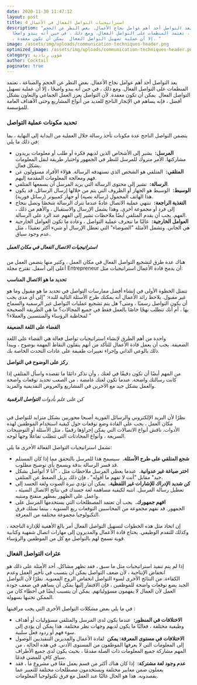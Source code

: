 ```yaml
---
date: 2020-11-30 11:47:12
layout: post
title: 4 استراتيجيات التواصل الفعال في الأعمال
description: "يعد التواصل أحد أهم عوامل نجاح الأعمال. بغض النظر عن الحجم
  والصناعة ، تعتمد المنظمات على التواصل الفعال. ومع ذلك ، في حين أنه يبدو واضحًا
  ، إلا أن عملية تسهيل التواصل الفعال  يمكن أن تكون معقدة. "
image: /assets/img/uploads/communication-techniques-header.png
optimized_image: /assets/img/uploads/communication-techniques-header.png
category: شؤون ريادية
author: Cocktail
paginate: true
---
```

يعد التواصل أحد أهم عوامل نجاح الأعمال. بغض النظر عن الحجم والصناعة ، تعتمد المنظمات على التواصل الفعال. ومع ذلك ، في حين أنه يبدو واضحًا ، إلا أن عملية تسهيل التواصل الفعال  [](https://translate.googleusercontent.com/translate_c?depth=1&hl=en&pto=aue&rurl=translate.google.com&sl=en&sp=nmt4&tl=ar&u=https://www.thoughtco.com/what-is-communication-process-1689767&usg=ALkJrhjX5L4ub5sY8I4cP24bJwtDrmLd0w "عملية الاتصال الفعال.")يمكن أن تكون معقدة. لأن التواصل يعزز العمل الجماعي والتعاون بشكل أفضل ، فإنه يساهم في الإنجاز الناجح للعديد من أنواع المشاريع وحتى الأهداف العامة للمؤسسة.

### تحديد مكونات عملية التواصل 

يتضمن التواصل الناجح عدة مكونات تأخذ رسالة خلال العملية من البداية إلى النهاية ، بما في ذلك ما يلي:

* **المرسل:**  يشير إلى الأشخاص الذين لديهم فكرة أو طلب أو معلومات يريدون مشاركتها. الأمر متروك للمرسل للنظر في الجمهور واختيار طريقة لنقل المعلومات بشكل فعال.
* **المتلقي:**  المتلقي هو الشخص الذي تستهدفه الرسالة. هؤلاء الأفراد مسؤولون عن فهم ومعالجة المعلومات المقدمة إليهم.
* **الرسالة:**  تشير إلى محتوى الرسالة التي يريد المرسل أن يسمعها المتلقي.
* **الوسيط:**  الوسيط هو الجهاز أو الظروف التي يتم من خلالها إرسال الرسائل. قد يكون هذا الهاتف المحمول (رسالة نصية) أو جهاز كمبيوتر (رسائل فورية).
* **التغذية الراجعة:**  تنتهي عملية الاتصال عادةً عندما تترك الرسالة شخصًا وتصل بنجاح إلى فرد أو مجموعة أخرى. وهذا يشمل الإرسال والاستقبال ، والأهم من ذلك ، الفهم. يجب أن يقدم المتلقي أيضًا ملاحظات تشير إلى الفهم عند الرد على الرسالة.
* **العوامل الخارجية:**  غالبًا ما تنحرف عملية التواصل ، وعادة ما تكون العوامل الخارجية هي الجاني. وتشمل الأمثلة "الضوضاء" التي تعطل الإرسال أو شيء أكثر تعقيدًا ، مثل عدم وجود سياق.

##### استراتيجيات الاتصال الفعال في مكان العمل

هناك عدة طرق[](https://translate.googleusercontent.com/translate_c?depth=1&hl=en&pto=aue&rurl=translate.google.com&sl=en&sp=nmt4&tl=ar&u=https://www.entrepreneur.com/article/300178&usg=ALkJrhj7sNL7ilvEL3-AiP4ScSdk6atYjg "استراتيجيات الاتصال الفعال.") لتشجيع التواصل الفعال في مكان العمل ، وكثير منها يتضمن العمل من أعلى إلى أسفل. تقترح مجلة Entrepreneur أن يدمج قادة الأعمال استراتيجيات مثل:

**تحديد ما هو الاتصال المناسب**

تتمثل الخطوة الأولى في إنشاء أفضل ممارسات التواصل في تحديد ما هو مقبول وما هو غير مقبول. يلاحظ رائد الأعمال أنه يمكنك طرح الأسئلة التالية للبدء: "إلى أي مدى يجب أن يكون التواصل رسميًا ، ومتى؟ هل يتم تشجيع عمليات التواصل غير الرسمية والسماح بها ، أم أنك تتطلب نهجًا خاصًا بالعمل فقط في جميع المجالات؟ ما هي الطريقة الصحيحة لمخاطبة الرؤساء والمنتسبين والعملاء؟ "

**القضاء على اللغة الضعيفة**

واحدة من أهم الطرق لإنشاء استراتيجيات تواصل فعالة هي القضاء على اللغة الضعيفة. يجب أن يعمل قادة الأعمال للتأكد من أنهم ينقلون النقاط المهمة بوضوح ، ويبدأ ذلك بالوعي الذاتي وإجراء تغييرات طفيفة على عادات التحدث الخاصة بك. 

**ركز على الوضوح في التواصل**

من المهم أيضًا أن تكون دقيقًا في لغتك ، وأن تذكر دائمًا ما تقصده واسأل المتلقي إذا كانت رسالتك واضحة. عندما تكون لغتك غامضة ، من الصعب تحديد توقعات واضحة والعمل بشكل جيد مع الآخرين في المشاريع والعروض التقديمية والمزيد.

###### كن على علم بأدوات **التواصل الرقمية**

نظرًا لأن البريد الإلكتروني والرسائل الفورية أصبحا محوريين بشكل متزايد للتواصل في مكان العمل ، يجب على القادة وضع توقعات حول كيفية استخدام الموظفين لهذه الأدوات. ناقش أنواع الاتصالات التي يمكن إجراؤها رقميًا ، مثل الأسئلة أو التوضيحات السريعة ، وأنواع المحادثات التي تتطلب تفاعلًا وجهاً لوجه.

تشمل استراتيجيات التواصل الفعالة الأخرى ما يلي:

* **شجع المتلقي على طرح الأسئلة.**  سيسمح هذا للمرسل بالتحقق مما إذا كان المستلم قد فسر الرسالة بدقة ويسمح بأي توضيح مطلوب.
* **اختر صياغة غير عدوانية.**  عندما يعطي المرسل ملاحظات مثل ، "أنا لا أتواصل بشكل جيد" مقابل "أنت لا تفهم ما أقوله" ، فإن ذلك يزيل الضغط عن المتلقي.
* **كن شديد الإدراك للإشارات غير اللفظية.**  يمكن أن تؤدي نبرة الصوت ولغة الجسد إلى تعطيل رسالة المرسل. انتبه لكيفية مساهمة لغة جسدك في نتائج الاتصال السيئة ، واعمل على الظهور بمظهر منفتح ومنتبه.
* **افهم جمهورك.**  يجب أن تعتمد المصطلحات التي يستخدمها المرسل على الجمهور. قد تفهم مجموعة من المحاسبين التوقعات ربع السنوية ، بينما تمتلك فرق التكنولوجيا مجموعة مختلفة من المعرفة.

إن اتخاذ مثل هذه الخطوات لتسهيل التواصل الفعال أمر بالغ الأهمية للإدارة الناجحة ، وكذلك للتقدم الوظيفي. يحتاج قادة الأعمال والمديرون إلى مهارات اتصال شفهية وكتابية قوية تسمح لهم بالتواصل مع كل من الموظفين والرؤساء.

### عثرات التواصل الفعال

إذا لم يتم تنفيذ استراتيجيات مثل ما سبق ، فقد تظهر مشاكل. أحد الأمثلة على ذلك هو انخفاض الإنتاجية ، لأن ضعف التواصل يمكن أن يتسبب في تأخير العمل وعدم الكفاءة. من النتائج الأخرى لسوء التواصل انخفاض الروح المعنوية. نظرًا لأن التواصل الجيد يضع توقعات واضحة للموظفين ، فإن الافتقار إليها يمكن أن يساهم في ضعف جودة العمل لأن العمال لا يفهمون مسؤولياتهم. يمكن أن يتسبب أيضًا في أخطاء كان من الممكن تجنبها بسهولة.

في ما يلي بعض مشكلات التواصل الأخرى التي يجب مراقبتها :

* **الاختلافات في المنظور:**  عندما يكون لدى المرسل والمتلقي مسؤوليات أو أهداف وظيفية مختلفة ، فغالبًا ما يكون لديهم وجهات نظر مختلفة. هذا يمكن أن يؤدي إلى سوء فهم أو ردود فعل سلبية.
* **الاختلافات في مستوى المعرفة: يمكن**  لقادة الأعمال والمديرين التنفيذيين الوصول إلى المعلومات التي لا يعرفها الموظفون من المستوى الأدنى. في هذه الحالة ، من المهم مشاركة جميع المعلومات ذات الصلة مقدمًا ، بحيث يكون لدى جميع الأطراف سياق كافٍ للمضي قدمًا.
* **عدم وجود لغة مشتركة:**  إذا كان هناك أكثر من قسم يعمل معًا في مشروع ما ، فقد يعملون ضمن معايير مختلفة ويستخدمون مصطلحات مختلفة للتعبير عما يقصدونه. هذا هو الحال غالبًا عند العمل مع فرق تكنولوجيا المعلومات.